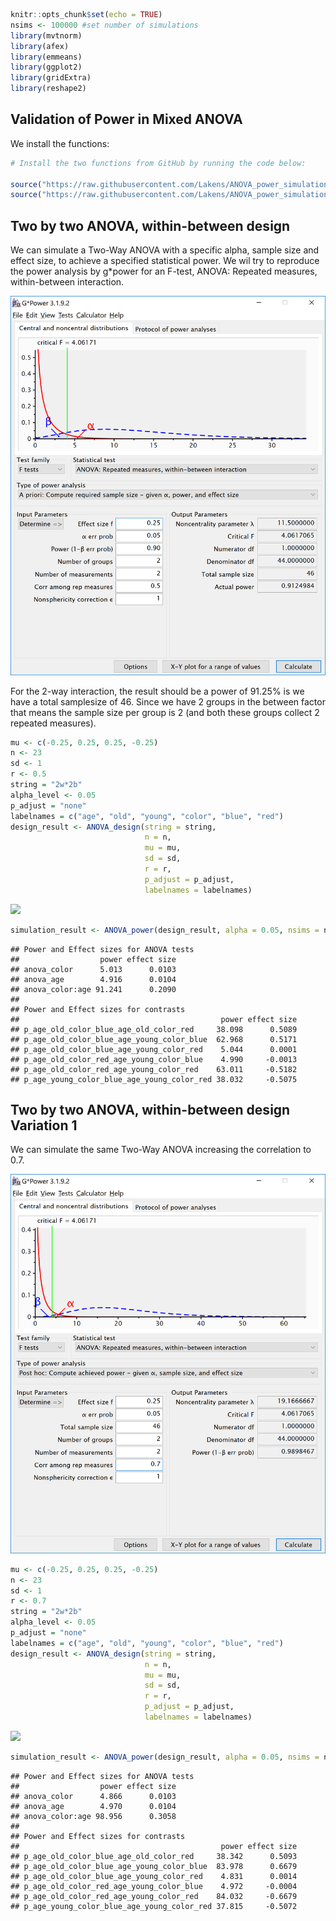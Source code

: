 
``` r
knitr::opts_chunk$set(echo = TRUE)
nsims <- 100000 #set number of simulations
library(mvtnorm)
library(afex)
library(emmeans)
library(ggplot2)
library(gridExtra)
library(reshape2)
```

Validation of Power in Mixed ANOVA
----------------------------------

We install the functions:

``` r
# Install the two functions from GitHub by running the code below:

source("https://raw.githubusercontent.com/Lakens/ANOVA_power_simulation/master/ANOVA_design.R")
source("https://raw.githubusercontent.com/Lakens/ANOVA_power_simulation/master/ANOVA_power.R")
```

Two by two ANOVA, within-between design
---------------------------------------

We can simulate a Two-Way ANOVA with a specific alpha, sample size and effect size, to achieve a specified statistical power. We wil try to reproduce the power analysis by g\*power for an F-test, ANOVA: Repeated measures, within-between interaction.

![](screenshots/gpower_5.png)

For the 2-way interaction, the result should be a power of 91.25% is we have a total samplesize of 46. Since we have 2 groups in the between factor that means the sample size per group is 2 (and both these groups collect 2 repeated measures).

``` r
mu <- c(-0.25, 0.25, 0.25, -0.25)
n <- 23
sd <- 1
r <- 0.5
string = "2w*2b"
alpha_level <- 0.05
p_adjust = "none"
labelnames = c("age", "old", "young", "color", "blue", "red")
design_result <- ANOVA_design(string = string,
                              n = n, 
                              mu = mu, 
                              sd = sd, 
                              r = r, 
                              p_adjust = p_adjust,
                              labelnames = labelnames)
```

![](3.1_validation_power_between_within_2x2_files/figure-markdown_github/unnamed-chunk-2-1.png)

``` r
simulation_result <- ANOVA_power(design_result, alpha = 0.05, nsims = nsims)
```

    ## Power and Effect sizes for ANOVA tests
    ##                  power effect size
    ## anova_color      5.013      0.0103
    ## anova_age        4.916      0.0104
    ## anova_color:age 91.241      0.2090
    ## 
    ## Power and Effect sizes for contrasts
    ##                                             power effect size
    ## p_age_old_color_blue_age_old_color_red     38.098      0.5089
    ## p_age_old_color_blue_age_young_color_blue  62.968      0.5171
    ## p_age_old_color_blue_age_young_color_red    5.044      0.0001
    ## p_age_old_color_red_age_young_color_blue    4.990     -0.0013
    ## p_age_old_color_red_age_young_color_red    63.011     -0.5182
    ## p_age_young_color_blue_age_young_color_red 38.032     -0.5075

Two by two ANOVA, within-between design Variation 1
---------------------------------------------------

We can simulate the same Two-Way ANOVA increasing the correlation to 0.7.

![](screenshots/gpower_6.png)

``` r
mu <- c(-0.25, 0.25, 0.25, -0.25)
n <- 23
sd <- 1
r <- 0.7
string = "2w*2b"
alpha_level <- 0.05
p_adjust = "none"
labelnames = c("age", "old", "young", "color", "blue", "red")
design_result <- ANOVA_design(string = string,
                              n = n, 
                              mu = mu, 
                              sd = sd, 
                              r = r, 
                              p_adjust = p_adjust,
                              labelnames = labelnames)
```

![](3.1_validation_power_between_within_2x2_files/figure-markdown_github/unnamed-chunk-3-1.png)

``` r
simulation_result <- ANOVA_power(design_result, alpha = 0.05, nsims = nsims)
```

    ## Power and Effect sizes for ANOVA tests
    ##                  power effect size
    ## anova_color      4.866      0.0103
    ## anova_age        4.970      0.0104
    ## anova_color:age 98.956      0.3058
    ## 
    ## Power and Effect sizes for contrasts
    ##                                             power effect size
    ## p_age_old_color_blue_age_old_color_red     38.342      0.5093
    ## p_age_old_color_blue_age_young_color_blue  83.978      0.6679
    ## p_age_old_color_blue_age_young_color_red    4.831      0.0014
    ## p_age_old_color_red_age_young_color_blue    4.972     -0.0004
    ## p_age_old_color_red_age_young_color_red    84.032     -0.6679
    ## p_age_young_color_blue_age_young_color_red 37.815     -0.5072
